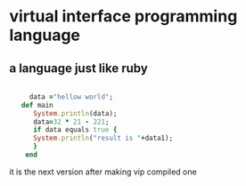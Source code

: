 # virtual interface programming language
## a language just like ruby

```ruby
    
     data ="hellow world";
   def main
      System.println(data);
      data=32 * 21 - 221;
      if data equals true { 
      System.println("result is "+data1);
      }
    end

```
it is the next version after making vip compiled one
